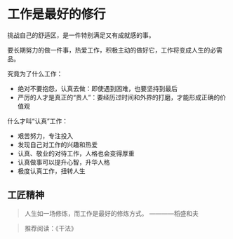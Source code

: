 # 工作是最好的修行

挑战自己的舒适区，是一件特别满足又有成就感的事。


要长期努力的做一件事，热爱工作，积极主动的做好它，工作将变成人生的必需品。

究竟为了什么工作：

- 绝对不要抱怨，认真去做：即使遇到困难，也要坚持到最后
- 严厉的人才是真正的“贵人”：要经历过时间和外界的打磨，才能形成正确的价值观

什么才叫“认真”工作：

- 艰苦努力，专注投入
- 发现自己对工作的兴趣和热爱
- 认真、敬业的对待工作，人格也会变得厚重
- 认真做事可以提升心智，升华人格
- 极度认真工作，扭转人生

## 工匠精神




>
> 人生如一场修炼，而工作是最好的修炼方式。 ————稻盛和夫

> 推荐阅读：《干法》

